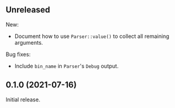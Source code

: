 ## Unreleased

New:

- Document how to use `Parser::value()` to collect all remaining arguments.

Bug fixes:

- Include `bin_name` in `Parser`'s `Debug` output.

## 0.1.0 (2021-07-16)
Initial release.
